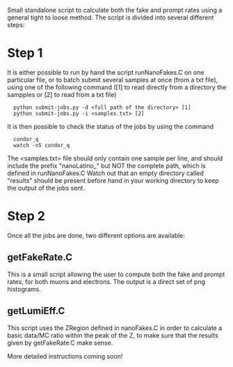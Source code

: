 Small standalone script to calculate both the fake and prompt rates using a general tight to loose method. The script is divided into several different steps:

# Step 1

It is either possible to run by hand the script runNanoFakes.C on one particular file, or to batch submit several samples at once (from a txt file), using one of the following command ([1] to read directly from a directory the sampples or [2] to read from a txt file)

      python submit-jobs.py -d <full path of the directory> [1]
      python submit-jobs.py -i <samples.txt> [2]

It is then possible to check the status of the jobs by using the command 

      condor_q      
      watch -n5 condor_q

The <samples.txt> file should only contain one sample per line, and should include the prefix "nanoLatino_" but NOT the complete path, which is defined in runNanoFakes.C
Watch out that an empty directory called "results" should be present before hand in your working directory to keep the output of the jobs sent.

# Step 2

Once all the jobs are done, two different options are available:

## getFakeRate.C

This is a small script allowing the user to compute both the fake and prompt rates, for both muons and electrons. The output is a direct set of png histograms.

## getLumiEff.C

This script uses the ZRegion defined in nanoFakes.C in order to calculate a basic data/MC ratio within the peak of the Z, to make sure that the results given by getFakeRate.C make sense.

More detailed instructions coming soon!
